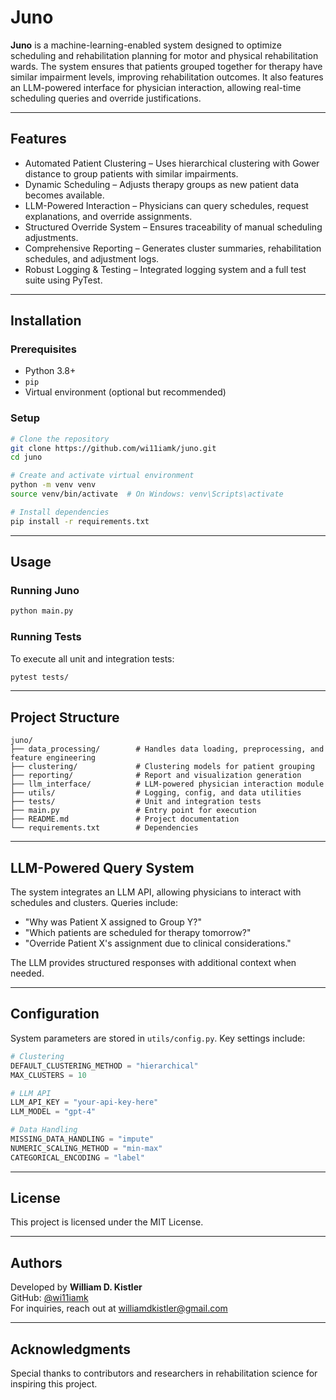 # Juno

**Juno** is a machine-learning-enabled system designed to optimize scheduling and rehabilitation planning for motor and physical rehabilitation wards. The system ensures that patients grouped together for therapy have similar impairment levels, improving rehabilitation outcomes. It also features an LLM-powered interface for physician interaction, allowing real-time scheduling queries and override justifications.

---

## **Features**

- Automated Patient Clustering – Uses hierarchical clustering with Gower distance to group patients with similar impairments.
- Dynamic Scheduling – Adjusts therapy groups as new patient data becomes available.
- LLM-Powered Interaction – Physicians can query schedules, request explanations, and override assignments.
- Structured Override System – Ensures traceability of manual scheduling adjustments.
- Comprehensive Reporting – Generates cluster summaries, rehabilitation schedules, and adjustment logs.
- Robust Logging & Testing – Integrated logging system and a full test suite using PyTest.

---

## **Installation**

### **Prerequisites**
- Python 3.8+
- `pip`
- Virtual environment (optional but recommended)

### **Setup**
```sh
# Clone the repository
git clone https://github.com/wi11iamk/juno.git
cd juno

# Create and activate virtual environment
python -m venv venv
source venv/bin/activate  # On Windows: venv\Scripts\activate

# Install dependencies
pip install -r requirements.txt
```

---

## **Usage**

### **Running Juno**
```sh
python main.py
```

### **Running Tests**
To execute all unit and integration tests:
```sh
pytest tests/
```

---

## **Project Structure**
```plaintext
juno/
├── data_processing/        # Handles data loading, preprocessing, and feature engineering
├── clustering/             # Clustering models for patient grouping
├── reporting/              # Report and visualization generation
├── llm_interface/          # LLM-powered physician interaction module
├── utils/                  # Logging, config, and data utilities
├── tests/                  # Unit and integration tests
├── main.py                 # Entry point for execution
├── README.md               # Project documentation
└── requirements.txt        # Dependencies
```

---

## **LLM-Powered Query System**
The system integrates an LLM API, allowing physicians to interact with schedules and clusters. Queries include:
- "Why was Patient X assigned to Group Y?"
- "Which patients are scheduled for therapy tomorrow?"
- "Override Patient X's assignment due to clinical considerations."

The LLM provides structured responses with additional context when needed.

---

## **Configuration**
System parameters are stored in `utils/config.py`. Key settings include:
```python
# Clustering
DEFAULT_CLUSTERING_METHOD = "hierarchical"
MAX_CLUSTERS = 10

# LLM API
LLM_API_KEY = "your-api-key-here"
LLM_MODEL = "gpt-4"

# Data Handling
MISSING_DATA_HANDLING = "impute"
NUMERIC_SCALING_METHOD = "min-max"
CATEGORICAL_ENCODING = "label"
```

---

## **License**
This project is licensed under the MIT License.

---

## **Authors**
Developed by **William D. Kistler**  
GitHub: [@wi11iamk](https://github.com/wi11iamk)  
For inquiries, reach out at [williamdkistler@gmail.com](mailto:williamdkistler@gmail.com)

---

## **Acknowledgments**
Special thanks to contributors and researchers in rehabilitation science for inspiring this project.
